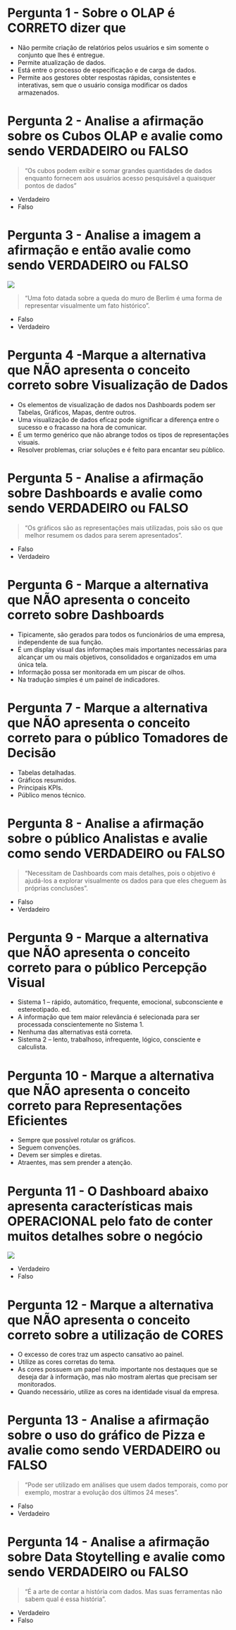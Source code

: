 # Pergunta 1 - Sobre o OLAP é CORRETO dizer que

- Não permite criação de relatórios pelos usuários e sim somente o conjunto que lhes é entregue.
- Permite atualização de dados.
- Está entre o processo de especificação e de carga de dados.
- Permite aos gestores obter respostas rápidas, consistentes e interativas, sem que o usuário consiga modificar os dados armazenados.

# Pergunta 2 - Analise a afirmação sobre os Cubos OLAP e avalie como sendo VERDADEIRO ou FALSO

> “Os cubos podem exibir e somar grandes quantidades de dados enquanto fornecem aos usuários acesso pesquisável a quaisquer pontos de dados”

- Verdadeiro
- Falso

# Pergunta 3 - Analise a imagem a afirmação e então avalie como sendo VERDADEIRO ou FALSO

![](TP4IMG3.jpg)

> “Uma foto datada sobre a queda do muro de Berlim é uma forma de representar visualmente um fato histórico”.

- Falso
- Verdadeiro

# Pergunta 4 -Marque a alternativa que NÃO apresenta o conceito correto sobre Visualização de Dados

- Os elementos de visualização de dados nos Dashboards podem ser Tabelas, Gráficos, Mapas, dentre outros.
- Uma visualização de dados eficaz pode significar a diferença entre o sucesso e o fracasso na hora de comunicar.
- É um termo genérico que não abrange todos os tipos de representações visuais.
- Resolver problemas, criar soluções e é feito para encantar seu público.

# Pergunta 5 - Analise a afirmação sobre Dashboards e avalie como sendo VERDADEIRO ou FALSO

> “Os gráficos são as representações mais utilizadas, pois são os que melhor resumem os dados para serem apresentados”.

- Falso
- Verdadeiro

# Pergunta 6 - Marque a alternativa que NÃO apresenta o conceito correto sobre Dashboards

- Tipicamente, são gerados para todos os funcionários de uma empresa, independente de sua função.
- É um display visual das informações mais importantes necessárias para alcançar um ou mais objetivos, consolidados e organizados em uma única tela.
- Informação possa ser monitorada em um piscar de olhos.
- Na tradução simples é um painel de indicadores.

# Pergunta 7 - Marque a alternativa que NÃO apresenta o conceito correto para o público Tomadores de Decisão

- Tabelas detalhadas.
- Gráficos resumidos.
- Principais KPIs.
- Público menos técnico.

# Pergunta 8 - Analise a afirmação sobre o público Analistas e avalie como sendo VERDADEIRO ou FALSO

> “Necessitam de Dashboards com mais detalhes, pois o objetivo é ajudá-los a explorar visualmente os dados para que eles cheguem às próprias conclusões”.

- Falso
- Verdadeiro

# Pergunta 9 - Marque a alternativa que NÃO apresenta o conceito correto para o público Percepção Visual

- Sistema 1 – rápido, automático, frequente, emocional, subconsciente e estereotipado. ed.
- A informação que tem maior relevância é selecionada para ser processada conscientemente no Sistema 1.
- Nenhuma das alternativas está correta.
- Sistema 2 – lento, trabalhoso, infrequente, lógico, consciente e calculista.

# Pergunta 10 - Marque a alternativa que NÃO apresenta o conceito correto para Representações Eficientes

- Sempre que possível rotular os gráficos.
- Seguem convenções.
- Devem ser simples e diretas.
- Atraentes, mas sem prender a atenção.

# Pergunta 11 - O Dashboard abaixo apresenta características mais OPERACIONAL pelo fato de conter muitos detalhes sobre o negócio

![](TP2IMG12.png)

- Verdadeiro
- Falso

# Pergunta 12 - Marque a alternativa que NÃO apresenta o conceito correto sobre a utilização de CORES

- O excesso de cores traz um aspecto cansativo ao painel.
- Utilize as cores corretas do tema.
- As cores possuem um papel muito importante nos destaques que se deseja dar à informação, mas não mostram alertas que precisam ser monitorados.
- Quando necessário, utilize as cores na identidade visual da empresa.

# Pergunta 13 - Analise a afirmação sobre o uso do gráfico de Pizza e avalie como sendo VERDADEIRO ou FALSO

> “Pode ser utilizado em análises que usem dados temporais, como por exemplo, mostrar a evolução dos últimos 24 meses”.

- Falso
- Verdadeiro

# Pergunta 14 - Analise a afirmação sobre Data Stoytelling e avalie como sendo VERDADEIRO ou FALSO

> “É a arte de contar a história com dados. Mas suas ferramentas não sabem qual é essa história”.

- Verdadeiro
- Falso
